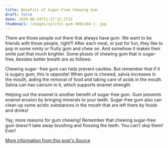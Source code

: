 ```yaml
---
title: Benefits of Sugar-Free Chewing Gum
draft: false
date: 2020-08-24T21:17:12.271Z
thumbnail: /images/xylitol-gum-300x184-1-.jpg
---
```

There are those people out there that always have gum. We want to be friends with those people, right?! After each meal, or just for fun, they like to pop in some minty or fruity gum and chew on. And somehow it makes their smile just that much brighter.  Some pluses of chewing gum that is sugar-free, besides better breath are as follows:


Chewing sugar- free gum can help prevent cavities. But remember that if it is sugary gum, this is opposite! When gum is chewed, salvia increases in the mouth, aiding the removal of food and taking care of acids in the mouth. Salvia can has calcium in it, which supports enamel strength. 


Helping out the enamel is another benefit of sugar-free gum. Gum prevents enamel erosion by bringing minerals to your teeth. Sugar-free gum also can clean up some acidic substances in the mouth that are left there by foods and drinks!

Yay, more reasons for gum chewing! Remember that chewing sugar-free gum doesn’t take away brushing and flossing the teeth. You can’t skip them! Ever!
[](https://www.colgate.com/en-us/oral-health/basics/nutrition-and-oral-health/three-benefits-of-sugar-free-gum-0214)

[More information from this post's Source](https://www.colgate.com/en-us/oral-health/basics/nutrition-and-oral-health/three-benefits-of-sugar-free-gum-0214)